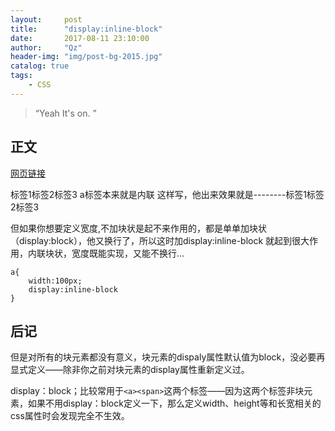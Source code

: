 ```yaml
---
layout:     post
title:      "display:inline-block"
date:       2017-08-11 23:10:00
author:     "Qz"
header-img: "img/post-bg-2015.jpg"
catalog: true
tags:
    - CSS
---
```


> “Yeah It's on. ”


## 正文
[网页链接]()

<a>标签1</a><a>标签2</a><a>标签3</a>
a标签本来就是内联
这样写，他出来效果就是--------标签1标签2标签3

但如果你想要定义宽度,不加块状是起不来作用的，都是单单加块状（display:block），他又换行了，所以这时加display:inline-block 就起到很大作用，内联块状，宽度既能实现，又能不换行...
```
a{
    width:100px; 
    display:inline-block
}
```

## 后记
但是对所有的块元素都没有意义，块元素的dispaly属性默认值为block，没必要再显式定义——除非你之前对块元素的display属性重新定义过。

display：block；比较常用于`<a><span>`这两个标签——因为这两个标签非块元素，如果不用display：block定义一下，那么定义width、height等和长宽相关的css属性时会发现完全不生效。
 